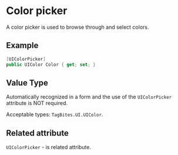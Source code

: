 # Color picker

A color picker is used to browse through and select colors.

## Example
```csharp
[UIColorPicker]
public UIColor Color { get; set; }
```

## Value Type

Automatically recognized in a form and the use of the `UIColorPicker` attribute is NOT required.

Acceptable types: `TagBites.UI.UIColor`.

## Related attribute

`UIColorPicker` - is related attribute.